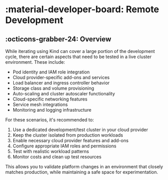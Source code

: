 # :material-developer-board: Remote Development

## :octicons-grabber-24: Overview

While iterating using Kind can cover a large portion of the development cycle, there are certain aspects that need to be tested in a live cluster environment. These include:

- Pod identity and IAM role integration
- Cloud provider-specific add-ons and services
- Load balancer and ingress controller behavior
- Storage class and volume provisioning
- Auto-scaling and cluster autoscaler functionality
- Cloud-specific networking features
- Service mesh integrations
- Monitoring and logging infrastructure

For these scenarios, it's recommended to:

1. Use a dedicated development/test cluster in your cloud provider
2. Keep the cluster isolated from production workloads
3. Enable necessary cloud provider features and add-ons
4. Configure appropriate IAM roles and permissions
5. Test with realistic workload patterns
6. Monitor costs and clean up test resources

This allows you to validate platform changes in an environment that closely matches production, while maintaining a safe space for experimentation.
